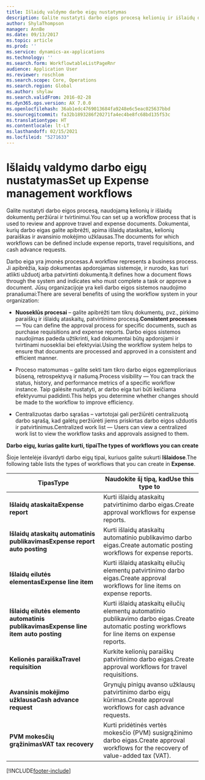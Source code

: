 ```yaml
---
title: Išlaidų valdymo darbo eigų nustatymas
description: Galite nustatyti darbo eigos procesą kelionių ir išlaidų dokumentų peržiūrai ir tvirtinimui.
author: ShylaThompson
manager: AnnBe
ms.date: 09/13/2017
ms.topic: article
ms.prod: ''
ms.service: dynamics-ax-applications
ms.technology: ''
ms.search.form: WorkflowtableListPageRnr
audience: Application User
ms.reviewer: roschlom
ms.search.scope: Core, Operations
ms.search.region: Global
ms.author: shylaw
ms.search.validFrom: 2016-02-28
ms.dyn365.ops.version: AX 7.0.0
ms.openlocfilehash: 36ab1edc4769013684fa9248e6c5eac025637bbd
ms.sourcegitcommit: fa32b1893286f20271fa4ec4be8fc68bd135f53c
ms.translationtype: HT
ms.contentlocale: lt-LT
ms.lasthandoff: 02/15/2021
ms.locfileid: "5271633"
---
```

# <a name="set-up-expense-management-workflows"></a><span data-ttu-id="30e2a-103">Išlaidų valdymo darbo eigų nustatymas</span><span class="sxs-lookup"><span data-stu-id="30e2a-103">Set up Expense management workflows</span></span>

<span data-ttu-id="30e2a-104">Galite nustatyti darbo eigos procesą, naudojamą kelionių ir išlaidų dokumentų peržiūrai ir tvirtinimui.</span><span class="sxs-lookup"><span data-stu-id="30e2a-104">You can set up a workflow process that is used to review and approve travel and expense documents.</span></span> <span data-ttu-id="30e2a-105">Dokumentai, kurių darbo eigas galite apibrėžti, apima išlaidų ataskaitas, kelionių paraiškas ir avansinio mokėjimo užklausas.</span><span class="sxs-lookup"><span data-stu-id="30e2a-105">The documents for which workflows can be defined include expense reports, travel requisitions, and cash advance requests.</span></span>

<span data-ttu-id="30e2a-106">Darbo eiga yra įmonės procesas.</span><span class="sxs-lookup"><span data-stu-id="30e2a-106">A workflow represents a business process.</span></span> <span data-ttu-id="30e2a-107">Ji apibrėžia, kaip dokumentas apdorojamas sistemoje, ir nurodo, kas turi atlikti užduotį arba patvirtinti dokumentą.</span><span class="sxs-lookup"><span data-stu-id="30e2a-107">It defines how a document flows through the system and indicates who must complete a task or approve a document.</span></span> <span data-ttu-id="30e2a-108">Jūsų organizacijoje yra keli darbo eigos sistemos naudojimo pranašumai:</span><span class="sxs-lookup"><span data-stu-id="30e2a-108">There are several benefits of using the workflow system in your organization:</span></span>

-   <span data-ttu-id="30e2a-109">**Nuoseklūs procesai** – galite apibrėžti tam tikrų dokumentų, pvz., pirkimo paraiškų ir išlaidų ataskaitų, patvirtinimo procesą.</span><span class="sxs-lookup"><span data-stu-id="30e2a-109">**Consistent processes** — You can define the approval process for specific documents, such as purchase requisitions and expense reports.</span></span> <span data-ttu-id="30e2a-110">Darbo eigos sistemos naudojimas padeda užtikrinti, kad dokumentai būtų apdorojami ir tvirtinami nuosekliai bei efektyviai.</span><span class="sxs-lookup"><span data-stu-id="30e2a-110">Using the workflow system helps to ensure that documents are processed and approved in a consistent and efficient manner.</span></span>

-   <span data-ttu-id="30e2a-111">Proceso matomumas – galite sekti tam tikro darbo eigos egzemplioriaus būseną, retrospektyvą ir našumą.</span><span class="sxs-lookup"><span data-stu-id="30e2a-111">Process visibility — You can track the status, history, and performance metrics of a specific workflow instance.</span></span> <span data-ttu-id="30e2a-112">Taip galėsite nustatyti, ar darbo eiga turi būti keičiama efektyvumui padidinti.</span><span class="sxs-lookup"><span data-stu-id="30e2a-112">This helps you determine whether changes should be made to the workflow to improve efficiency.</span></span>

-   <span data-ttu-id="30e2a-113">Centralizuotas darbo sąrašas – vartotojai gali peržiūrėti centralizuotą darbo sąrašą, kad galėtų peržiūrėti jiems priskirtas darbo eigos užduotis ir patvirtinimus.</span><span class="sxs-lookup"><span data-stu-id="30e2a-113">Centralized work list — Users can view a centralized work list to view the workflow tasks and approvals assigned to them.</span></span> 

<span data-ttu-id="30e2a-114">**Darbo eigų, kurias galite kurti, tipai**</span><span class="sxs-lookup"><span data-stu-id="30e2a-114">**The types of workflows you can create**</span></span>

<span data-ttu-id="30e2a-115">Šioje lentelėje išvardyti darbo eigų tipai, kuriuos galite sukurti **Išlaidose**.</span><span class="sxs-lookup"><span data-stu-id="30e2a-115">The following table lists the types of workflows that you can create in **Expense**.</span></span>


|              <span data-ttu-id="30e2a-116"><strong>Tipas</strong></span><span class="sxs-lookup"><span data-stu-id="30e2a-116"><strong>Type</strong></span></span>              |                   <span data-ttu-id="30e2a-117"><strong>Naudokite šį tipą, kad</strong></span><span class="sxs-lookup"><span data-stu-id="30e2a-117"><strong>Use this type to</strong></span></span>                   |
|-------------------------------------------------|-----------------------------------------------------------------------|
|         <span data-ttu-id="30e2a-118"><strong>Išlaidų ataskaita</strong></span><span class="sxs-lookup"><span data-stu-id="30e2a-118"><strong>Expense report</strong></span></span>         |            <span data-ttu-id="30e2a-119">Kurti išlaidų ataskaitų patvirtinimo darbo eigas.</span><span class="sxs-lookup"><span data-stu-id="30e2a-119">Create approval workflows for expense reports.</span></span>             |
|  <span data-ttu-id="30e2a-120"><strong>Išlaidų ataskaitų automatinis publikavimas</strong></span><span class="sxs-lookup"><span data-stu-id="30e2a-120"><strong>Expense report auto posting</strong></span></span>   |        <span data-ttu-id="30e2a-121">Kurti išlaidų ataskaitų automatinio publikavimo darbo eigas.</span><span class="sxs-lookup"><span data-stu-id="30e2a-121">Create automatic posting workflows for expense reports.</span></span>        |
|       <span data-ttu-id="30e2a-122"><strong>Išlaidų eilutės elementas</strong></span><span class="sxs-lookup"><span data-stu-id="30e2a-122"><strong>Expense line item</strong></span></span>        |     <span data-ttu-id="30e2a-123">Kurti išlaidų ataskaitų eilučių elementų patvirtinimo darbo eigas.</span><span class="sxs-lookup"><span data-stu-id="30e2a-123">Create approval workflows for line items on expense reports.</span></span>      |
| <span data-ttu-id="30e2a-124"><strong>Išlaidų eilutės elemento automatinis publikavimas</strong></span><span class="sxs-lookup"><span data-stu-id="30e2a-124"><strong>Expense line item auto posting</strong></span></span> | <span data-ttu-id="30e2a-125">Kurti išlaidų ataskaitų eilučių elementų automatinio publikavimo darbo eigas.</span><span class="sxs-lookup"><span data-stu-id="30e2a-125">Create automatic posting workflows for line items on expense reports.</span></span> |
|       <span data-ttu-id="30e2a-126"><strong>Kelionės paraiška</strong></span><span class="sxs-lookup"><span data-stu-id="30e2a-126"><strong>Travel requisition</strong></span></span>       |          <span data-ttu-id="30e2a-127">Kurkite kelionių paraiškų patvirtinimo darbo eigas.</span><span class="sxs-lookup"><span data-stu-id="30e2a-127">Create approval workflows for travel requisitions.</span></span>           |
|      <span data-ttu-id="30e2a-128"><strong>Avansinis mokėjimo užklausa</strong></span><span class="sxs-lookup"><span data-stu-id="30e2a-128"><strong>Cash advance request</strong></span></span>      |         <span data-ttu-id="30e2a-129">Grynųjų pinigų avanso užklausų patvirtinimo darbo eigų kūrimas.</span><span class="sxs-lookup"><span data-stu-id="30e2a-129">Create approval workflows for cash advance requests.</span></span>          |
|        <span data-ttu-id="30e2a-130"><strong>PVM mokesčių grąžinimas</strong></span><span class="sxs-lookup"><span data-stu-id="30e2a-130"><strong>VAT tax recovery</strong></span></span>        | <span data-ttu-id="30e2a-131">Kurti pridėtinės vertės mokesčio (PVM) susigrąžinimo darbo eigas.</span><span class="sxs-lookup"><span data-stu-id="30e2a-131">Create approval workflows for the recovery of value-added tax (VAT).</span></span>  |



[!INCLUDE[footer-include](../includes/footer-banner.md)]